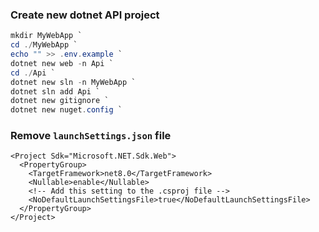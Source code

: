 ### Create new dotnet API project

```powershell
mkdir MyWebApp `
cd ./MyWebApp `
echo "" >> .env.example `
dotnet new web -n Api `
cd ./Api `
dotnet new sln -n MyWebApp `
dotnet sln add Api `
dotnet new gitignore `
dotnet new nuget.config `
```

### Remove `launchSettings.json` file
```csproj
<Project Sdk="Microsoft.NET.Sdk.Web">
  <PropertyGroup>
    <TargetFramework>net8.0</TargetFramework>
    <Nullable>enable</Nullable>
    <!-- Add this setting to the .csproj file -->
    <NoDefaultLaunchSettingsFile>true</NoDefaultLaunchSettingsFile>
  </PropertyGroup>
</Project>
```
